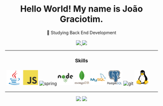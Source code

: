 <h1 align="center">
    Hello World! My name is João Graciotim.
</h1>


<div style="display: inline_block" align="center">
    🌱 Studying Back End Development
</div>

<br>


<div align="center">
    <a href="https://github.com/duribeiro">
        <img height="150em"
            src="https://github-readme-stats.vercel.app/api?username=devgraciotim&count_private=true&include_all_commits=true&show_icons=true&theme=dracula&hide_border=false&show_owner=true" />
        <img height="150em"
            src="https://github-readme-stats.vercel.app/api/top-langs/?username=devgraciotim&theme=dracula&hide_border=false&&layout=compact" />
    </a>
</div>

<hr>

<h3 align="center">
    Skills
</h3>
<div style="display: inline-block; margin: 5px;" align="center">
    <img src="https://raw.githubusercontent.com/devicons/devicon/master/icons/java/java-original.svg" alt="java" width="50" height="50"/>
    <img src="https://raw.githubusercontent.com/devicons/devicon/master/icons/javascript/javascript-original.svg" alt="javascript" width="50" height="50"/>
    <img src="https://www.vectorlogo.zone/logos/springio/springio-icon.svg" alt="spring" width="50" height="50"/>
    <img src="https://raw.githubusercontent.com/devicons/devicon/master/icons/nodejs/nodejs-original-wordmark.svg" alt="nodejs" width="50" height="50"/>
    <img src="https://raw.githubusercontent.com/devicons/devicon/master/icons/mongodb/mongodb-original-wordmark.svg" alt="mongodb" width="50" height="50"/>
    <img src="https://raw.githubusercontent.com/devicons/devicon/master/icons/mysql/mysql-original-wordmark.svg" alt="mysql" width="50" height="50"/>
    <img src="https://raw.githubusercontent.com/devicons/devicon/master/icons/postgresql/postgresql-original-wordmark.svg" alt="postgresql" width="50" height="50"/>
    <img src="https://www.vectorlogo.zone/logos/git-scm/git-scm-icon.svg" alt="git" width="50" height="50"/>
    <img src="https://raw.githubusercontent.com/devicons/devicon/master/icons/linux/linux-original.svg" alt="linux" width="50" height="50"/>
</div>

<hr>

<div style="display: inline_block" align="center">
    <a href="https://www.instagram.com/joao_graciotim/" target="_blank"><img
            src="https://img.shields.io/badge/-Instagram-%23E4405F?style=for-the-badge&logo=instagram&logoColor=white"
            target="_blank"></a>
    <a href="https://www.linkedin.com/in/joaograciotim/" target="_blank"><img
            src="https://img.shields.io/badge/-LinkedIn-%230077B5?style=for-the-badge&logo=linkedin&logoColor=white"
            target="_blank"></a>
</div>
